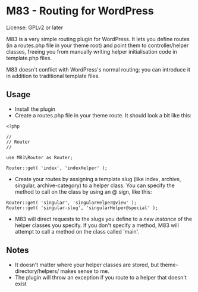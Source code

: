 # M83 - Routing for WordPress
License: GPLv2 or later

M83 is a very simple routing plugin for WordPress. It lets you define routes (in a routes.php file in your theme root) and point them to controller/helper classes, freeing you from manually writing helper initialisation code in template.php files.

M83 doesn't conflict with WordPress's normal routing; you can introduce it in addition to traditional template files.

## Usage

- Install the plugin
- Create a routes.php file in your theme route. It should look a bit like this:

```
<?php

//
// Router
//

use M83\Router as Router;

Router::get( 'index', 'indexHelper' );
```

- Create your routes by assigning a template slug (like index, archive, singular, archive-category) to a helper class. You can specify the method to call on the class by using an @ sign, like this:

```
Router::get( 'singular', 'singularHelper@view' );
Router::get( 'singular-slug', 'singularHelper@special' );
```

- M83 will direct requests to the slugs you define to a *new instance* of the helper classes you specify. If you don't specify a method, M83 will attempt to call a method on the class called 'main'.

## Notes

- It doesn't matter where your helper classes are stored, but theme-directory/helpers/ makes sense to me.
- The plugin will throw an exception if you route to a helper that doesn't exist
